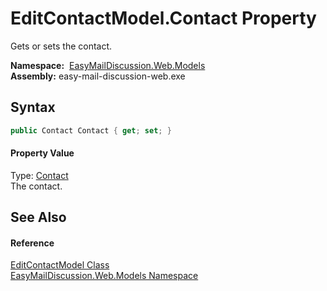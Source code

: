 EditContactModel.Contact Property
=================================
Gets or sets the contact.

  **Namespace:**  [EasyMailDiscussion.Web.Models][1]  
  **Assembly:** easy-mail-discussion-web.exe

Syntax
------

```csharp
public Contact Contact { get; set; }
```

#### Property Value
Type: [Contact][2]  
 The contact. 

See Also
--------

#### Reference
[EditContactModel Class][3]  
[EasyMailDiscussion.Web.Models Namespace][1]  

[1]: ../README.md
[2]: ../../EasyMailDiscussion.Common.Database/Contact/README.md
[3]: README.md